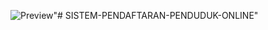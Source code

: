 ![Preview](https://firebasestorage.googleapis.com/v0/b/image-storage-aaa6b.appspot.com/o/sistem%20informasi%20pendaftaran%20penduduk%20online.png?alt=media&token=2a235770-d5f6-45ea-b649-b34fe283e3fd)"# SISTEM-PENDAFTARAN-PENDUDUK-ONLINE" 
